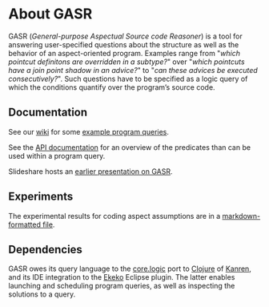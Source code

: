 # About GASR

GASR (*General-purpose Aspectual Source code Reasoner*) is a tool for answering user-specified questions about the structure as well as the behavior of an aspect-oriented program. Examples range from "*which pointcut definitons are overridden in a subtype?*" over "*which pointcuts have a join point shadow in an advice?*" to "*can these advices be executed consecutively?*". Such questions have to be specified as a logic query of which the conditions quantify over the program’s source code. 

## Documentation

See our [wiki](https://github.com/cderoove/damp.ekeko.aspectj/wiki) for some [example program queries](https://github.com/cderoove/damp.ekeko.aspectj/wiki/Example-Queries). 

See the [API documentation](http://cderoove.github.com/damp.ekeko.aspectj/) for an overview of the predicates than can be used within a program query.

Slideshare hosts an [earlier presentation on GASR](http://www.slideshare.net/oniroi/detecting-aspectspecific-code-smells-using-ekeko-for-aspectj). 

## Experiments

The experimental results for coding aspect assumptions are in a [markdown-formatted file](https://github.com/cderoove/damp.ekeko.aspectj/blob/master/experimental-results.md).

## Dependencies

GASR owes its query language to the [core.logic](https://github.com/clojure/core.logic) port to [Clojure](http://clojure.org/) of [Kanren](http://kanren.sourceforge.net/), and its IDE integration to the [Ekeko](https://github.com/cderoove/damp.ekeko/EclipsePlugin) Eclipse plugin. The latter enables launching and scheduling program queries, as well as inspecting the solutions to a query. 

